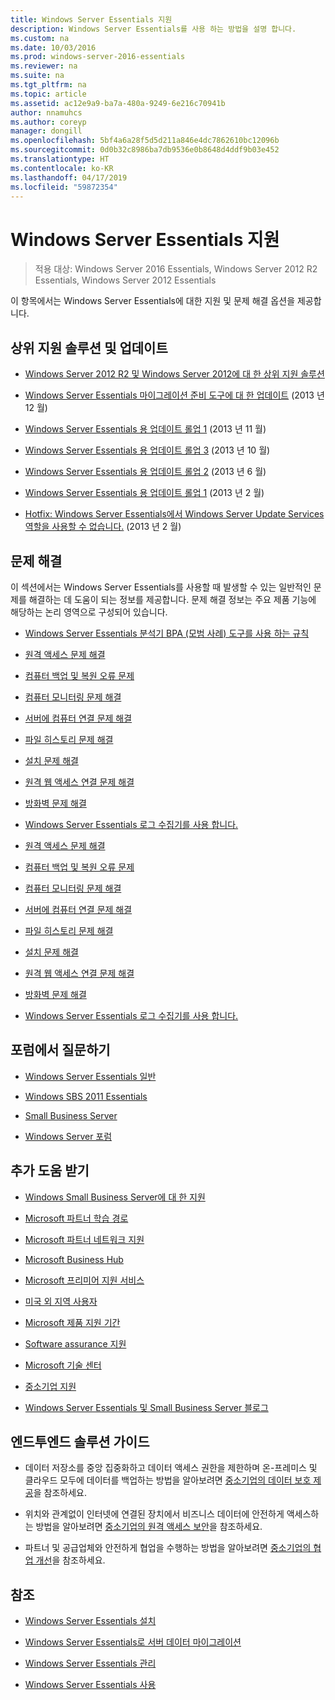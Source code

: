 ```yaml
---
title: Windows Server Essentials 지원
description: Windows Server Essentials를 사용 하는 방법을 설명 합니다.
ms.custom: na
ms.date: 10/03/2016
ms.prod: windows-server-2016-essentials
ms.reviewer: na
ms.suite: na
ms.tgt_pltfrm: na
ms.topic: article
ms.assetid: ac12e9a9-ba7a-480a-9249-6e216c70941b
author: nnamuhcs
ms.author: coreyp
manager: dongill
ms.openlocfilehash: 5bf4a6a28f5d5d211a846e4dc7862610bc12096b
ms.sourcegitcommit: 0d0b32c8986ba7db9536e0b8648d4ddf9b03e452
ms.translationtype: HT
ms.contentlocale: ko-KR
ms.lasthandoff: 04/17/2019
ms.locfileid: "59872354"
---
```

# <a name="support-windows-server-essentials"></a>Windows Server Essentials 지원

>적용 대상: Windows Server 2016 Essentials, Windows Server 2012 R2 Essentials, Windows Server 2012 Essentials

이 항목에서는 Windows Server Essentials에 대한 지원 및 문제 해결 옵션을 제공합니다.  
  
##  <a name="BKMK_Top"></a> 상위 지원 솔루션 및 업데이트  
  
-   [Windows Server 2012 R2 및 Windows Server 2012에 대 한 상위 지원 솔루션](http://blogs.technet.com/b/topsupportsolutions/archive/2014/02/04/top-support-solutions-for-microsoft-windows-server-2012.aspx)  
  
-   [Windows Server Essentials 마이그레이션 준비 도구에 대 한 업데이트](https://support.microsoft.com/kb/2908176) (2013 년 12 월)  
  
-   [Windows Server Essentials 용 업데이트 롤업 1](https://support.microsoft.com/kb/2887595) (2013 년 11 월)  
  
-   [Windows Server Essentials 용 업데이트 롤업 3](https://support.microsoft.com/kb/2862551) (2013 년 10 월)  
  
-   [Windows Server Essentials 용 업데이트 롤업 2](https://support.microsoft.com/kb/2824160) (2013 년 6 월)  
  
-   [Windows Server Essentials 용 업데이트 롤업 1](https://support.microsoft.com/kb/2781267) (2013 년 2 월)  
  
-   [Hotfix: Windows Server Essentials에서 Windows Server Update Services 역할을 사용할 수 없습니다.](https://support.microsoft.com/kb/2762663) (2013 년 2 월)  
  
## <a name="troubleshoot"></a>문제 해결  
 이 섹션에서는 Windows Server Essentials를 사용할 때 발생할 수 있는 일반적인 문제를 해결하는 데 도움이 되는 정보를 제공합니다. 문제 해결 정보는 주요 제품 기능에 해당하는 논리 영역으로 구성되어 있습니다.  
  
-   [Windows Server Essentials 분석기 BPA (모범 사례) 도구를 사용 하는 규칙](../migrate/Rules-used-by-the-Windows-Server-Essentials-Best-Practices-Analyzer--BPA--Tool.md)  
  

-   [원격 액세스 문제 해결](Troubleshoot-Anywhere-Access-in-Windows-Server-Essentials.md)  
  
-   [컴퓨터 백업 및 복원 오류 문제](Troubleshoot-computer-backup-and-restore-errors-in-Windows-Server-Essentials.md)  
  
-   [컴퓨터 모니터링 문제 해결](Troubleshoot-computer-monitoring-in-Windows-Server-Essentials.md)  
  
-   [서버에 컴퓨터 연결 문제 해결](Troubleshoot-connecting-computers-to-the-server-in-Windows-Server-Essentials.md)  
  
-   [파일 히스토리 문제 해결](Troubleshoot-File-History-in-Windows-Server-Essentials.md)  
  
-   [설치 문제 해결](Troubleshoot-Windows-Server-Essentials-installation.md)  
  
-   [원격 웹 액세스 연결 문제 해결](Troubleshoot-Remote-Web-Access-connectivity-in-Windows-Server-Essentials.md)  
  
-   [방화벽 문제 해결](Troubleshoot-your-firewall-in-Windows-Server-Essentials.md)  
  
-   [Windows Server Essentials 로그 수집기를 사용 합니다.](Use-the-Windows-Server-Essentials-Log-Collector.md)  

-   [원격 액세스 문제 해결](../support/Troubleshoot-Anywhere-Access-in-Windows-Server-Essentials.md)  
  
-   [컴퓨터 백업 및 복원 오류 문제](../support/Troubleshoot-computer-backup-and-restore-errors-in-Windows-Server-Essentials.md)  
  
-   [컴퓨터 모니터링 문제 해결](../support/Troubleshoot-computer-monitoring-in-Windows-Server-Essentials.md)  
  
-   [서버에 컴퓨터 연결 문제 해결](../support/Troubleshoot-connecting-computers-to-the-server-in-Windows-Server-Essentials.md)  
  
-   [파일 히스토리 문제 해결](../support/Troubleshoot-File-History-in-Windows-Server-Essentials.md)  
  
-   [설치 문제 해결](../support/Troubleshoot-Windows-Server-Essentials-installation.md)  
  
-   [원격 웹 액세스 연결 문제 해결](../support/Troubleshoot-Remote-Web-Access-connectivity-in-Windows-Server-Essentials.md)  
  
-   [방화벽 문제 해결](../support/Troubleshoot-your-firewall-in-Windows-Server-Essentials.md)  
  
-   [Windows Server Essentials 로그 수집기를 사용 합니다.](../support/Use-the-Windows-Server-Essentials-Log-Collector.md)  

  
## <a name="ask-a-question-in-the-forums"></a>포럼에서 질문하기  
  
-   [Windows Server Essentials 일반](https://social.technet.microsoft.com/Forums/windowsserver/home?forum=winserveressentials)  
  
-   [Windows SBS 2011 Essentials](https://social.technet.microsoft.com/Forums/home?forum=smallbusinessserver2011essentials)  
  
-   [Small Business Server](https://social.technet.microsoft.com/Forums/home?forum=smallbusinessserver)  
  
-   [Windows Server 포럼](https://social.technet.microsoft.com/Forums/windowsserver/home?category=windowsserver)  
  
## <a name="get-additional-help"></a>추가 도움 받기  
  
-   [Windows Small Business Server에 대 한 지원](https://support.microsoft.com/oas/default.aspx?gprid=1167&st=1&wfxredirect=1&sd=gn)  
  
-   [Microsoft 파트너 학습 경로](https://mspartnerlp.mspartner.microsoft.com/LearningPath/LearningPath/DLPaths?trackId=559&rowId=1078&trackPathId=6605)  
  
-   [Microsoft 파트너 네트워크 지원](https://mspartner.microsoft.com/en/us/Pages/Support/get-support.aspx)  
  
-   [Microsoft Business Hub](http://www.microsoftbusinesshub.com/Gigya/Insider)  
  
-   [Microsoft 프리미어 지원 서비스](https://www.microsoft.com/microsoftservices/support.aspx)  
  
-   [미국 외 지역 사용자](https://support.microsoft.com/common/international.aspx?&sd=tech)  
  
-   [Microsoft 제품 지원 기간](https://support.microsoft.com/lifecycle/)  
  
-   [Software assurance 지원](https://support.microsoft.com/default.aspx?scid=fh;%5Bln%5D;SoftAssurance)  
  
-   [Microsoft 기술 센터](https://www.microsoft.com/mtc/default.aspx)  
  
-   [중소기업 지원](https://smallbusiness.support.microsoft.com/contact)  
  
-   [Windows Server Essentials 및 Small Business Server 블로그](http://blogs.technet.com/b/sbs/)  
  
## <a name="end-to-end-solution-guides"></a>엔드투엔드 솔루션 가이드  
  
-    데이터 저장소를 중앙 집중화하고 데이터 액세스 권한을 제한하며 온-프레미스 및 클라우드 모두에 데이터를 백업하는 방법을 알아보려면 [중소기업의 데이터 보호 제공](https://technet.microsoft.com/library/dn582043.aspx)을 참조하세요.  
  
-    위치와 관계없이 인터넷에 연결된 장치에서 비즈니스 데이터에 안전하게 액세스하는 방법을 알아보려면 [중소기업의 원격 액세스 보안](https://technet.microsoft.com/library/dn629457.aspx)을 참조하세요.  
  
-    파트너 및 공급업체와 안전하게 협업을 수행하는 방법을 알아보려면 [중소기업의 협업 개선](https://technet.microsoft.com/library/dn747893.aspx)을 참조하세요.  
  
## <a name="see-also"></a>참조  
  
-   [Windows Server Essentials 설치](../install/Install-Windows-Server-Essentials.md)  
  
-   [Windows Server Essentials로 서버 데이터 마이그레이션](../migrate/Migrate-Server-Data-to-Windows-Server-Essentials.md)  
  
-   [Windows Server Essentials 관리](../manage/Manage-Windows-Server-Essentials.md)  
  
-   [Windows Server Essentials 사용](../use/Use-Windows-Server-Essentials.md)
